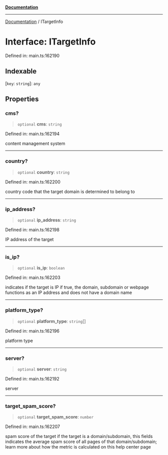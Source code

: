 [**Documentation**](../README.md)

***

[Documentation](../README.md) / ITargetInfo

# Interface: ITargetInfo

Defined in: main.ts:162190

## Indexable

\[`key`: `string`\]: `any`

## Properties

### cms?

> `optional` **cms**: `string`

Defined in: main.ts:162194

content management system

***

### country?

> `optional` **country**: `string`

Defined in: main.ts:162200

country code that the target domain is determined to belong to

***

### ip\_address?

> `optional` **ip\_address**: `string`

Defined in: main.ts:162198

IP address of the target

***

### is\_ip?

> `optional` **is\_ip**: `boolean`

Defined in: main.ts:162203

indicates if the target is IP
if true, the domain, subdomain or webpage functions as an IP address and does not have a domain name

***

### platform\_type?

> `optional` **platform\_type**: `string`[]

Defined in: main.ts:162196

platform type

***

### server?

> `optional` **server**: `string`

Defined in: main.ts:162192

server

***

### target\_spam\_score?

> `optional` **target\_spam\_score**: `number`

Defined in: main.ts:162207

spam score of the target
if the target is a domain/subdomain, this fields indicates the average spam score of all pages of that domain/subdomain;
learn more about how the metric is calculated on this help center page

